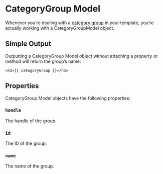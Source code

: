 CategoryGroup Model
==================

Whenever you’re dealing with a [category group](/en/categories.md#category-groups) in your template, you’re actually working with a CategoryGroupModel object.

## Simple Output

Outputting a CategoryGroup Model object without attaching a property or method will return the group’s name:

```twig
<h3>{{ categoryGroup }}</h3>
```


## Properties

CategoryGroup Model objects have the following properties:

### `handle`

The handle of the group.

### `id`

The ID of the group.

### `name`

The name of the group.